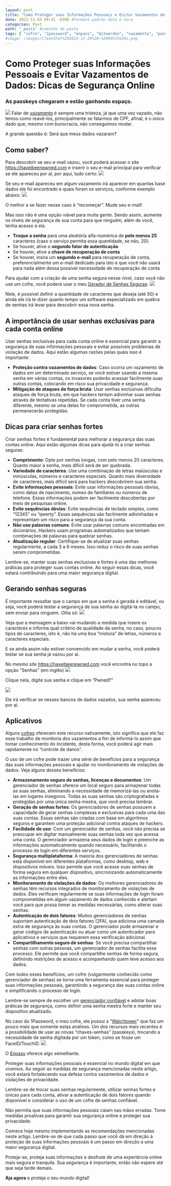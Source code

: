 ```yaml
---
layout: post
title: "Como Proteger suas Informações Pessoais e Evitar Vazamentos de Dados: Dicas de Segurança Online" #titulo para a barra de enderecos
date: 2023-11-03 09:41 -0300 #formato padrão data e hora
categories: Post
path: "_posts" #caminho da pasta
tags: [ "cofre", "1password", "enpass", "bitwarden", "vazamento", "passkey" ]
#image: /images/CleanShot%202023-12-28%20—%2009h35m29s.png
---
```


# Como Proteger suas Informações Pessoais e Evitar Vazamentos de Dados: Dicas de Segurança Online
### As passkeys chegaram e estão ganhando espaço.
![](/images/coding.png)
Falar de [vazamento](https://gustavosaez.github.io/tag/vazamento) é sempre uma tristeza, já que uma vez vazado, não temos como reavê-los, principalmente se falarmos de CPF, afinal, é o único dado que, mesmo com burocracia, não conseguimos mudar.

A grande questão é: Será que meus dados vazaram?

## Como saber?
Para descobrir se seu e-mail vazou, você poderá acessar o site https://haveibeenpwned.com e inserir o seu e-mail principal para verificar se ele apareceu por aí, por aqui, tudo certo:
![](/images/haveibeenpwned.png)

Se seu e-mail apareceu em algum vazamento irá aparecer em quantas base dados ele foi encontrado e quais foram os serviços, conforme exemplo abaixo:
![](/images/pwned.png)

O melhor a se fazer nesse caso é “recomeçar”. Mude seu e-mail!

Mas isso não é uma opção viável para muita gente. Sendo assim, aumente os níveis de segurança de sua conta para que ninguém, além de você, tenha acesso à ela.

- **Troque a senha** para uma aleatória alfa-numérica de **pelo menos 25** caracteres (caso o serviço permita essa quantidade, se não, 20).
- Se houver, ative o **segundo fator de autenticação**
- Se houver, ative a **chave de recuperação de conta**
- Se houver, insira um **segundo e-mail** para recuperação de conta, preferencialmente um e-mail dedicado para isto e que você não usará para nada além dessa possível necessidade de recuperação de conta

Para ajudar com a criação de uma senha segura nesse nível, caso você não use um cofre, você poderá usar o meu [Gerador de Senhas Seguras](https://gustavosaez.com.br/geradordesenhas):
![](/images/geradordesenhas.png)

Nele, é possível definir a quantidade de caracteres que deseja (até 50) e ainda ele irá te dizer quanto tempo um software especializado em quebra de senhas irá levar para descobrir essa nova senha.

## A importância de usar senhas exclusivas para cada conta online

Usar senhas exclusivas para cada conta online é essencial para garantir a segurança de suas informações pessoais e evitar possíveis problemas de violação de dados. Aqui estão algumas razões pelas quais isso é importante:
- **Proteção contra vazamentos de dados**: Caso ocorra um vazamento de dados em um determinado serviço, se você estiver usando a mesma senha em várias contas, os invasores poderão acessar facilmente suas outras contas, colocando em risco sua privacidade e segurança.
- **Mitigação de ataques de força bruta**: Usar senhas exclusivas dificulta ataques de força bruta, em que hackers tentam adivinhar suas senhas através de tentativas repetidas. Se cada conta tiver uma senha diferente, mesmo se uma delas for comprometida, as outras permanecerão protegidas.

## Dicas para criar senhas fortes

Criar senhas fortes é fundamental para melhorar a segurança das suas contas online. Aqui estão algumas dicas para ajudá-lo a criar senhas seguras:
- **Comprimento**: Opte por senhas longas, com pelo menos 20 caracteres. Quanto maior a senha, mais difícil será de ser quebrada.
- **Variedade de caracteres**: Use uma combinação de letras maiúsculas e minúsculas, números e caracteres especiais. Quanto mais diversidade de caracteres, mais difícil será para hackers descobrirem sua senha.
- **Evite informações pessoais**: Evite usar informações pessoais óbvias, como datas de nascimento, nomes de familiares ou números de telefone. Essas informações podem ser facilmente descobertas por meio de pesquisas online.
- **Evite sequências óbvias**: Evite sequências de teclado simples, como “12345” ou “qwerty”. Essas sequências são facilmente adivinhadas e representam um risco para a segurança da sua conta.
- **Não use palavras comuns**: Evite usar palavras comuns encontradas em dicionários. Hackers usam programas automatizados que tentam combinações de palavras para quebrar senhas.
- **Atualização regular**: Certifique-se de atualizar suas senhas regularmente, a cada 3 a 6 meses. Isso reduz o risco de suas senhas serem comprometidas.

Lembre-se, manter suas senhas exclusivas e fortes é uma das melhores práticas para proteger suas contas online. Ao seguir essas dicas, você estará contribuindo para uma maior segurança digital.

## Gerando senhas seguras

É importante ressaltar que o campo em que a senha é gerada é editável, ou seja, você poderá testar a segurança de sua senha ao digitá-la no campo, sem enviar para ninguém. Olha só:
![](/images/geradordesenhas-gif.gif.webp)

Veja que a mensagem a baixo vai mudando a medida que insere os caracteres e informa qual critério de qualidade da senha, no caso, poucos tipos de caracteres, isto é, não há uma boa “mistura” de letras, números e caracteres especiais.

E se ainda assim não estiver convencido em mudar a senha, você poderá testar se sua senha já vazou por aí.

No mesmo site https://haveibeenpwned.com você encontra no topo a opção “Senhas” (em inglês)
![](/images/header-haveibeenpwned.png)

Clique nela, digite sua senha e clique em “Pwned?”

![](/images/password-haveibeenpwned.png)

Ele irá verificar se nesses bancos de dados vazados, sua senha apareceu por aí.

## Aplicativos
Alguns [cofres](https://gustavosaez.github.io/tag/cofre) oferecem este recurso nativamente, isto significa que ele faz esse trabalho de monitoria dos vazamentos a fim de informá-lo assim que tomar conhecimento do incidente, desta forma, você poderá agir mais rapidamente no “controle de danos”.

O uso de um cofre pode trazer uma série de benefícios para a segurança das suas informações pessoais e ajudar no monitoramento de violações de dados. Veja alguns desses benefícios:

- **Armazenamento seguro de senhas, licenças e documentos**: Um gerenciador de senhas oferece um local seguro para armazenar todas as suas senhas, eliminando a necessidade de memorizá-las ou anotá-las em lugares inseguros. Todas as suas senhas são criptografadas e protegidas por uma única senha mestra, que você precisa lembrar.
- **Geração de senhas fortes**: Os gerenciadores de senhas possuem a capacidade de gerar senhas complexas e exclusivas para cada uma das suas contas. Essas senhas são criadas com base em algoritmos seguros e garantem uma proteção adicional contra ataques de hackers.
- **Facilidade de uso**: Com um gerenciador de senhas, você não precisa se preocupar em digitar manualmente suas senhas toda vez que acessa uma conta. O gerenciador armazena seus dados de login e preenche as informações automaticamente quando necessário, facilitando o processo de login em diferentes serviços.
- **Segurança multiplataforma**: A maioria dos gerenciadores de senhas está disponível em diferentes plataformas, como desktop, web e dispositivos móveis. Isso permite que você acesse suas senhas de forma segura em qualquer dispositivo, sincronizando automaticamente as informações entre eles.
- **Monitoramento de violações de dados**: Os melhores gerenciadores de senhas têm recursos integrados de monitoramento de violações de dados. Eles verificam regularmente se suas informações de login foram comprometidas em algum vazamento de dados conhecido e alertam você para que possa tomar as medidas necessárias, como alterar suas senhas.
- **Autenticação de dois fatores**: Muitos gerenciadores de senhas suportam autenticação de dois fatores (2FA), que adiciona uma camada extra de segurança às suas contas. O gerenciador pode armazenar e gerar códigos de autenticação ou atuar como um autenticador para aplicativos e serviços que requerem essa verificação adicional.
- **Compartilhamento seguro de senhas**: Se você precisa compartilhar senhas com outras pessoas, um gerenciador de senhas facilita esse processo. Ele permite que você compartilhe senhas de forma segura, definindo restrições de acesso e acompanhando quem teve acesso aos dados.

Com todos esses benefícios, um cofre (vulgarmente conhecido como gerenciador de senhas) se torna uma ferramenta essencial para proteger suas informações pessoais, garantindo a segurança das suas contas online e simplificando o processo de login. 

Lembre-se sempre de escolher um [gerenciador confiável](https://gustavosaez.github.io/tag/cofre) e adotar boas práticas de segurança, como definir uma senha mestra forte e manter seu dispositivo atualizado.

No caso do 1Password, o meu cofre, ele possui a “[Watchtower](https://watchtower.1password.com/)” que faz um pouco mais que somente estas análises. Um dos recursos mais recentes é a possibilidade de usar as novas “chaves-senhas” (passkeys), trocando a necessidade de senha digitada por um token, como se fosse um FaceID/TouchID.
![](/images/1password-watchtower.png)

O [Enpass](https://gustavosaez.github.io/post/2022/01/29/enpass-um-gerenciador-de-senhas-robusto-e-gratuito.html) oferece algo semelhante.

Proteger suas informações pessoais é essencial no mundo digital em que vivemos. Ao seguir as medidas de segurança mencionadas neste artigo, você estará fortalecendo sua defesa contra vazamentos de dados e violações de privacidade. 

Lembre-se de trocar suas senhas regularmente, utilizar senhas fortes e únicas para cada conta, ativar a autenticação de dois fatores quando disponível e considerar o uso de um cofre de senhas confiável.

Não permita que suas informações pessoais caiam nas mãos erradas. Tome medidas proativas para garantir sua segurança online e proteger sua privacidade. 

Comece hoje mesmo implementando as recomendações mencionadas neste artigo. Lembre-se de que cada passo que você dá em direção à proteção de suas informações pessoais é um passo em direção a uma maior segurança digital.

Proteja-se, proteja suas informações e desfrute de uma experiência online mais segura e tranquila. Sua segurança é importante, então não espere até que seja tarde demais. 

**Aja agora** e proteja o seu mundo digital!